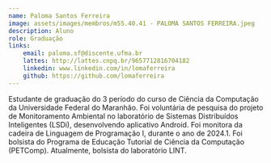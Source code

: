 ```yaml
---
name: Paloma Santos Ferreira
image: assets/images/membros/m55.40.41 - PALOMA SANTOS FERREIRA.jpeg
description: Aluno
role: Graduação
links:
	email: paloma.sf@discente.ufma.br
	lattes: http://lattes.cnpq.br/9657712816704182
	linkedin: www.linkedin.com/in/lomaferreira
	github: https://github.com/lomaferreira
---
```



Estudante de graduação do 3 período do curso de Ciência da Computação da Universidade Federal do Maranhão. Foi voluntária de pesquisa do projeto de Monitoramento Ambiental no laboratório de Sistemas Distribuídos Inteligentes (LSDi), desenvolvendo aplicativo Android. Foi monitora da cadeira de Linguagem de Programação I, durante o ano de 2024.1. Foi bolsista do Programa de Educação Tutorial de Ciência da Computação (PETComp). Atualmente, bolsista do laboratório LINT.